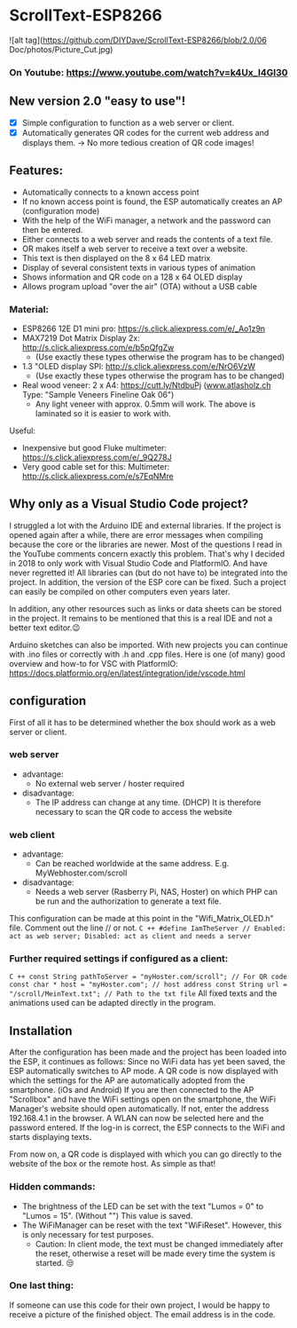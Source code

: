 # ScrollText-ESP8266
![alt tag](https://github.com/DIYDave/ScrollText-ESP8266/blob/2.0/06 Doc/photos/Picture_Cut.jpg)
<br>
### On Youtube: https://www.youtube.com/watch?v=k4Ux_I4Gl30

## New version 2.0 "easy to use"!
- [x] Simple configuration to function as a web server or client.
- [x] Automatically generates QR codes for the current web address and displays them. -> No more tedious creation of QR code images!

## Features:
- Automatically connects to a known access point
- If no known access point is found, the ESP automatically creates an AP (configuration mode)
- With the help of the WiFi manager, a network and the password can then be entered.
- Either connects to a web server and reads the contents of a text file.
- OR makes itself a web server to receive a text over a website.
- This text is then displayed on the 8 x 64 LED matrix
- Display of several consistent texts in various types of animation
- Shows information and QR code on a 128 x 64 OLED display
- Allows program upload "over the air" (OTA) without a USB cable

### Material:

- ESP8266 12E D1 mini pro: https://s.click.aliexpress.com/e/_Ao1z9n
- MAX7219 Dot Matrix Display 2x: http://s.click.aliexpress.com/e/b5pQfgZw
  - (Use exactly these types otherwise the program has to be changed)
- 1.3 "OLED display SPI: http://s.click.aliexpress.com/e/NrO6VzW
  - (Use exactly these types otherwise the program has to be changed)
- Real wood veneer: 2 x A4: https://cutt.ly/NtdbuPj (www.atlasholz.ch Type: "Sample Veneers Fineline Oak 06")
  - Any light veneer with approx. 0.5mm will work. The above is laminated so it is easier to work with.

Useful:

- Inexpensive but good Fluke multimeter: https://s.click.aliexpress.com/e/_9Q278J
- Very good cable set for this: Multimeter: http://s.click.aliexpress.com/e/s7EqNMre

## Why only as a Visual Studio Code project?
I struggled a lot with the Arduino IDE and external libraries.
If the project is opened again after a while, there are error messages when compiling because the core or the libraries are newer.
Most of the questions I read in the YouTube comments concern exactly this problem.
That's why I decided in 2018 to only work with Visual Studio Code and PlatformIO. And have never regretted it!
All libraries can (but do not have to) be integrated into the project. In addition, the version of the ESP core can be fixed.
Such a project can easily be compiled on other computers even years later.

In addition, any other resources such as links or data sheets can be stored in the project.
It remains to be mentioned that this is a real IDE and not a better text editor.😉

Arduino sketches can also be imported. With new projects you can continue with .ino files or correctly with .h and .cpp files.
Here is one (of many) good overview and how-to for VSC with PlatformIO: https://docs.platformio.org/en/latest/integration/ide/vscode.html

## configuration
First of all it has to be determined whether the box should work as a web server or client.
### web server
- advantage:
  - No external web server / hoster required
- disadvantage:
  - The IP address can change at any time. (DHCP) It is therefore necessary to scan the QR code to access the website

### web client
- advantage:
  - Can be reached worldwide at the same address. E.g. MyWebhoster.com/scroll
- disadvantage:
  - Needs a web server (Rasberry Pi, NAS, Hoster) on which PHP can be run and the authorization to generate a text file.

This configuration can be made at this point in the "Wifi_Matrix_OLED.h" file. Comment out the line // or not.
`` C ++
#define IamTheServer // Enabled: act as web server; Disabled: act as client and needs a server
``

### Further required settings if configured as a client:
`` C ++
    const String pathToServer = "myHoster.com/scroll"; // For QR code
    const char * host = "myHoster.com"; // host address
    const String url = "/scroll/MeinText.txt"; // Path to the txt file
``
All fixed texts and the animations used can be adapted directly in the program.

## Installation
After the configuration has been made and the project has been loaded into the ESP, it continues as follows:
Since no WiFi data has yet been saved, the ESP automatically switches to AP mode.
A QR code is now displayed with which the settings for the AP are automatically adopted from the smartphone. (iOs and Android)
If you are then connected to the AP "Scrollbox" and have the WiFi settings open on the smartphone, the WiFi Manager's website should open automatically. If not, enter the address 192.168.4.1 in the browser. A WLAN can now be selected here and the password entered. If the log-in is correct, the ESP connects to the WiFi and starts displaying texts.

From now on, a QR code is displayed with which you can go directly to the website of the box or the remote host. As simple as that!

### Hidden commands:
- The brightness of the LED can be set with the text "Lumos = 0" to "Lumos = 15". (Without "") This value is saved.
- The WiFiManager can be reset with the text "WiFiReset". However, this is only necessary for test purposes.
   - Caution: In client mode, the text must be changed immediately after the reset, otherwise a reset will be made every time the system is started. 😒

### One last thing:
If someone can use this code for their own project, I would be happy to receive a picture of the finished object. The email address is in the code. 

